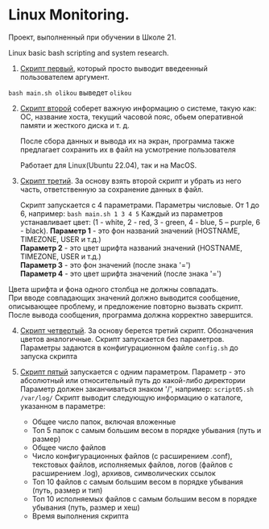 # Linux Monitoring.

Проект, выполненный при обучении в Школе 21.

Linux basic bash scripting and system research.

1. [Скрипт первый](./01/main.sh), который просто выводит введеенный пользователем аргумент.

```bash main.sh olikou``` выведет ```olikou```

2. [Скрипт второй](./02/main.sh) соберет важную информацию о системе, такую как: ОС, название хоста, текущий часовой пояс, обьем оперативной памяти и жесткого диска и т. д.
   
   После сбора данных и вывода их на экран, программа также предлагает сохранить их в файл на усмотрение пользователя

   Работает для Linux(Ubuntu 22.04), так и на MacOS.

3. [Скрипт третий](./03/main.sh). За основу взять второй скрипт и убрать из него часть, ответственную за сохранение данных в файл.
    
    Скрипт запускается с 4 параметрами. Параметры числовые. От 1 до 6, например:
    ```bash main.sh 1 3 4 5```
    Каждый из параметров устанавливает цвет: (1 - white, 2 - red, 3 - green, 4 - blue, 5 – purple, 6 - black).
    **Параметр 1** - это фон названий значений (HOSTNAME, TIMEZONE, USER и т.д.)  
    **Параметр 2** - это цвет шрифта названий значений (HOSTNAME, TIMEZONE, USER и т.д.)  
    **Параметр 3** - это фон значений (после знака '=')  
    **Параметр 4** - это цвет шрифта значений (после знака '=')

Цвета шрифта и фона одного столбца не должны совпадать.  
При вводе совпадающих значений должно выводится сообщение, описывающее проблему, и предложение повторно вызвать скрипт.  
После вывода сообщения, программа должна корректно завершится. 

4. [Скрипт четвертый](./04/main.sh). За основу берется третий скрипт. Обозначения цветов аналогичные.
    Скрипт запускается без параметров. Параметры задаются в конфигурационном файле
    ```config.sh``` до запуска скрипта

5. [Скрипт пятый](./05/main.sh) запускается с одним параметром. Параметр - это абсолютный или относительный путь до какой-либо директории
   Параметр должен заканчиваться знаком '/', например:
   ```script05.sh /var/log/```
   Скрипт выводит следующую информацию о каталоге, указанном в параметре:

   * Общее число папок, включая вложенные
   * Топ 5 папок с самым большим весом в порядке убывания (путь и размер)
   * Общее число файлов
   * Число конфигурационных файлов (с расширением .conf), текстовых файлов, исполняемых файлов, логов (файлов с расширением .log), архивов, символических ссылок
   * Топ 10 файлов с самым большим весом в порядке убывания (путь, размер и тип)
   * Топ 10 исполняемых файлов с самым большим весом в порядке убывания (путь, размер и хеш)
   * Время выполнения скрипта
